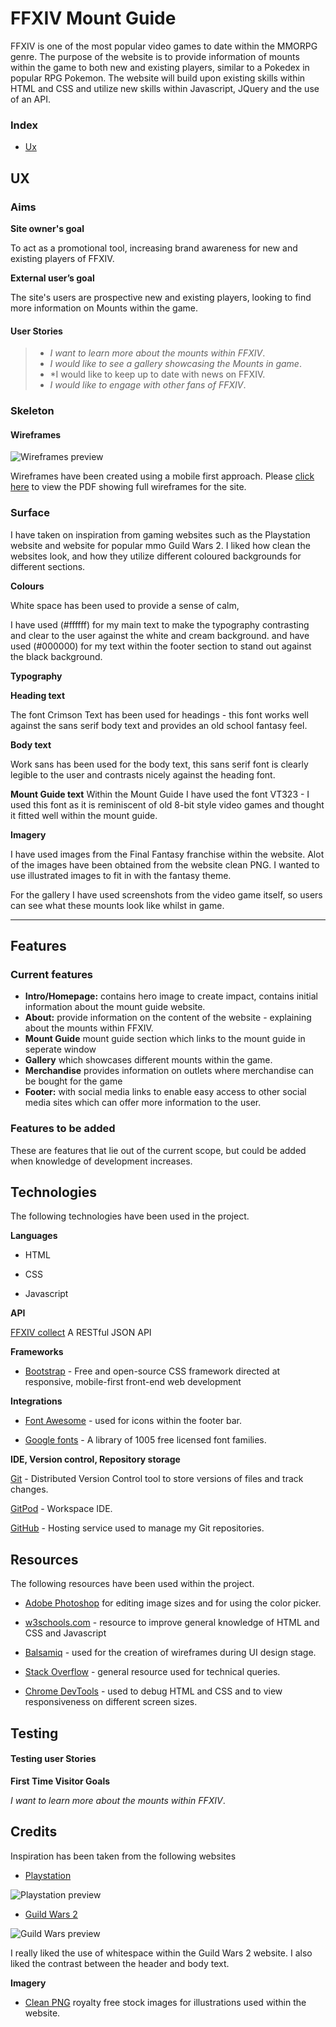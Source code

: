 # FFXIV Mount Guide

FFXIV is one of the most popular video games to date within the MMORPG genre. The purpose of the website is to provide information of mounts within the game to both
new and existing players, similar to a Pokedex in popular RPG Pokemon. The website will build upon existing skills within HTML and CSS and utilize new skills within Javascript, 
JQuery and the use of an API. 

 ### Index

- [Ux](#ux)




## UX
 
### Aims

**Site owner's goal**

To act as a promotional tool, increasing brand awareness for new and existing players of FFXIV. 

**External user’s goal** 

The site's users are prospective new and existing players, looking to find more information on Mounts within the game. 


 
#### User Stories
> -  *I want to learn more about the mounts within FFXIV*.
> -  *I would like to see a gallery showcasing the Mounts in game*.
> -  *I would like to keep up to date with news on FFXIV.
> -  *I would like to engage with other fans of FFXIV*.



### Skeleton

#### Wireframes

![Wireframes preview](assets/images/READMEimages/wireframespreview.png)

Wireframes have been created using a mobile first approach. 
Please [click here](assets/ms2wireframes.pdf) to view the PDF showing full wireframes for the site. 

### Surface
I have taken on inspiration from gaming websites such as the Playstation website and website for popular mmo Guild Wars 2. 
I liked how clean the websites look, and how they utilize different coloured backgrounds for different sections. 


**Colours**

White space has been used to provide a sense of calm,

I have used (#ffffff) for my main text to make the typography contrasting and clear to the user against the white and cream background. 
and have used (#000000) for my text within the footer section to stand out against the black background. 

**Typography**


**Heading text**

The font Crimson Text has been used for headings - this font works well against the sans serif body text and provides an old school fantasy feel. 

**Body text**

Work sans has been used for the body text, this sans serif font is clearly legible to the user and contrasts nicely against the heading font.

**Mount Guide text**
Within the Mount Guide I have used the font VT323 - I used this font as it is reminiscent of old 8-bit style video games and thought
it fitted well within the mount guide. 

**Imagery**

I have used images from the Final Fantasy franchise within the website. Alot of the images have been obtained from the website
clean PNG. I wanted to use illustrated images to fit in with the fantasy theme. 

For the gallery I have used screenshots from the video game itself, so users can see what these mounts look like whilst in game.

---
## Features

### Current features

- **Intro/Homepage:** contains hero image to create impact, contains initial information about the mount guide website.
- **About:** provide information on the content of the website - explaining about the mounts within FFXIV.
- **Mount Guide** mount guide section which links to the mount guide in seperate window
- **Gallery** which showcases different mounts within the game.
- **Merchandise** provides information on outlets where merchandise can be bought for the game
- **Footer:** with social media links to enable easy access to other social media sites which can offer more information to the user.

### Features to be added

These are features that lie out of the current scope, but could be added when knowledge of development increases.


## Technologies 

The following technologies have been used in the project.

**Languages**

- HTML 

- CSS

- Javascript

**API**

[FFXIV collect](https://github.com/mattantonelli/ffxiv-collect/wiki) A RESTful JSON API 

**Frameworks**

- [Bootstrap](https://getbootstrap.com/) -  Free and open-source CSS framework directed at responsive, mobile-first front-end web development

**Integrations**
- [Font Awesome](https://fontawesome.com/) - used for icons within the footer bar. 

- [Google fonts](https://fonts.google.com/) - A library of 1005 free licensed font families. 


**IDE, Version control, Repository storage**

[Git](https://git-scm.com/) - Distributed Version Control tool to store versions of files and track changes.

[GitPod](https://gitpod.io/) - Workspace IDE.

[GitHub](https://github.com/) - Hosting service used to manage my Git repositories.


## Resources

The following resources have been used within the project.


* [Adobe Photoshop](https://www.adobe.com/uk/products/photoshop.html) for editing image sizes and for using the color picker.

* [w3schools.com](https://www.w3schools.com/) - resource to improve general knowledge of HTML and CSS and Javascript

* [Balsamiq](https://balsamiq.com/) - used for the creation of wireframes during UI design stage. 

* [Stack Overflow](https://stackoverflow.com/) - general resource used for technical queries.

* [Chrome DevTools](https://developers.google.com/web/tools/chrome-devtools) - used to debug HTML and CSS and to view responsiveness on different screen sizes.


## Testing

#### Testing user Stories

**First Time Visitor Goals**

*I want to learn more about the mounts within FFXIV*.


## Credits

Inspiration has been taken from the following websites




- [Playstation](https://www.playstation.com/)

![Playstation preview](assets/images/READMEimages/pspreview.png)



- [Guild Wars 2](https://welcome.guildwars2.com/) 

![Guild Wars preview](assets/images/READMEimages/gw2preview.png)

I really liked the use of whitespace within the Guild Wars 2 website. I also liked the contrast between the header
and body text. 

**Imagery**
* [Clean PNG](https://www.cleanpng.com/) royalty free stock images for illustrations used within the website.

